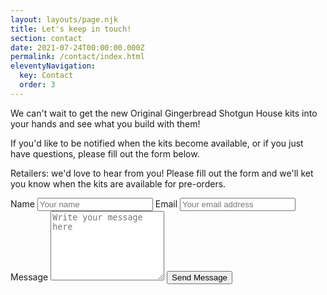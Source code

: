 ```yaml
---
layout: layouts/page.njk
title: Let's keep in touch!
section: contact
date: 2021-07-24T00:00:00.000Z
permalink: /contact/index.html
eleventyNavigation:
  key: Contact
  order: 3
---
```




We can't wait to get the new Original Gingerbread Shotgun House kits into your hands and see what you build with them!

If you'd like to be notified when the kits become available, or if you just have questions, please fill out the form below.

Retailers: we'd love to hear from you! Please fill out the form and we'll ket you know when the kits are available for pre-orders.

<div class="section email-signup">
  <div class="border">
    <main>
    <form name="contact" method="POST" netlify>
  <label for="name">Name</label>
  <input type="text" name="name" id="name" autocomplete="name" placeholder="Your name" title="Please enter your name" required>
  <label for="email">Email</label>
  <input type="email" name="email" id="email" autocomplete="email" placeholder="Your email address" title="The domain portion of the email address is invalid (the portion after the @)." pattern="^([^\x00-\x20\x22\x28\x29\x2c\x2e\x3a-\x3c\x3e\x40\x5b-\x5d\x7f-\xff]+|\x22([^\x0d\x22\x5c\x80-\xff]|\x5c[\x00-\x7f])*\x22)(\x2e([^\x00-\x20\x22\x28\x29\x2c\x2e\x3a-\x3c\x3e\x40\x5b-\x5d\x7f-\xff]+|\x22([^\x0d\x22\x5c\x80-\xff]|\x5c[\x00-\x7f])*\x22))*\x40([^\x00-\x20\x22\x28\x29\x2c\x2e\x3a-\x3c\x3e\x40\x5b-\x5d\x7f-\xff]+|\x5b([^\x0d\x5b-\x5d\x80-\xff]|\x5c[\x00-\x7f])*\x5d)(\x2e([^\x00-\x20\x22\x28\x29\x2c\x2e\x3a-\x3c\x3e\x40\x5b-\x5d\x7f-\xff]+|\x5b([^\x0d\x5b-\x5d\x80-\xff]|\x5c[\x00-\x7f])*\x5d))*(\.\w{2,})+$" required>
  <label for="message">Message</label>
  <textarea name="message" id="message" placeholder="Write your message here" rows="7" required></textarea>
  <button type="submit" name="submit">Send Message</button>
</form>
</main>
  </div>
</div>
